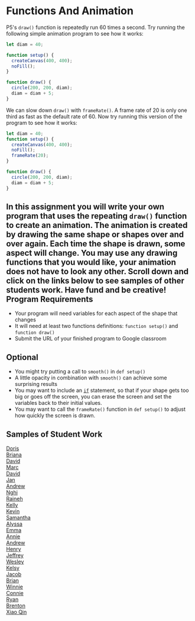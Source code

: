Functions And Animation
=======================
P5's `draw()` function is repeatedly run 60 times a second. Try running the following simple animation program to see how it works:
```javascript
let diam = 40;

function setup() {
  createCanvas(400, 400);
  noFill();
}

function draw() {
  circle(200, 200, diam);
  diam = diam + 5;
}
```
We can slow down `draw()` with `frameRate()`. A frame rate of 20 is only one third as fast as the default rate of 60. Now try running this version of the program to see how it works:
```javascript
let diam = 40;
function setup() {
  createCanvas(400, 400);
  noFill();
  frameRate(20);
}

function draw() {
  circle(200, 200, diam);
  diam = diam + 5;
}
```
In this assignment you will write your own program that uses the repeating `draw()` function to create an animation. The animation is created by drawing the same shape or shapes over and over again. Each time the shape is drawn, some aspect will change. You may use any drawing functions that you would like, your animation does not have to look any other. Scroll down and click on the links below to see samples of other students work. Have fund and be creative! 
Program Requirements
--------------------
* Your program will need variables for each aspect of the shape that changes
* It will need at least two functions definitions: `function setup()` and `function draw()`  
* Submit the URL of your finished program to Google classroom



Optional   
--------
* You might try putting a call to `smooth()` in `def setup()`
* A little opacity in combination with `smooth()` can achieve some surprising results
* You may want to include an [`if`](https://p5js.org/reference/#/p5/if-else) statement, so that if your shape gets too big or goes off the screen, you can erase the screen and set the variables back to their initial values.
* You may want to call the `frameRate()` function in `def setup()` to adjust how quickly the screen is drawn.   

Samples of Student Work   
-----------------------   
[Doris](https://trinket.io/embed/python/f210274aac?outputOnly=true&runOption=run&start=result)   
[Briana](https://trinket.io/embed/python/73fa1789cb?outputOnly=true&runOption=run&start=result)   
[David](https://trinket.io/embed/python/22e0879ae0?outputOnly=true&runOption=run&start=result)   
[Marc](https://trinket.io/embed/python/ee4d2b35a3?outputOnly=true&runOption=run&start=result)   
[David](https://trinket.io/embed/python/f1331ece45?outputOnly=true&runOption=run&start=result)   
[Jan](https://trinket.io/embed/python/bab5598f75?outputOnly=true&runOption=run&start=result)   
[Andrew](https://trinket.io/embed/python/b74d7af066?outputOnly=true&runOption=run&start=result)   
[Nghi](https://trinket.io/embed/python/88d0ffaaf1?outputOnly=true&runOption=run&start=result)   
[Raineh](https://trinket.io/embed/python/a78be9a0f8?outputOnly=true&runOption=run&start=result)   
[Kelly](https://trinket.io/embed/python/f936c54028?outputOnly=true&runOption=run&start=result)   
[Kevin](https://trinket.io/embed/python/a0cf399979?outputOnly=true&runOption=run&start=result)  
[Samantha](https://trinket.io/embed/python/c251004479?outputOnly=true&runOption=run&start=result)   
[Alyssa](https://trinket.io/embed/python/eb659f08e4?outputOnly=true&runOption=run&start=result)   
[Emma](https://trinket.io/embed/python/d8eec037c2?outputOnly=true&runOption=run&start=result)   
[Annie](https://trinket.io/embed/python/3f4e2288bd?outputOnly=true&runOption=run&start=result)   
[Andrew](https://trinket.io/embed/python/c7c0bdc791?outputOnly=true&runOption=run&start=result)   
[Henry](https://trinket.io/embed/python/f9fbbaceb1?outputOnly=true&runOption=run&start=result)   
[Jeffrey](https://trinket.io/embed/python/e99aec795c?outputOnly=true&runOption=run&start=result)   
[Wesley](https://trinket.io/embed/python/b1472548b2?outputOnly=true&runOption=run&start=result)   
[Kelsy](https://trinket.io/embed/python/cc17da4474?outputOnly=true&runOption=run&start=result)   
[Jacob](https://trinket.io/embed/python/4675fbddeb?outputOnly=true&runOption=run&start=result)   
[Brian](https://trinket.io/embed/python/e71de91ca7?outputOnly=true&runOption=run&start=result)   
[Winnie](https://trinket.io/embed/python/9d170cb4b1?outputOnly=true&runOption=run&start=result)   
[Connie](https://trinket.io/embed/python/218f78c824?outputOnly=true&runOption=run&start=result)   
[Ryan](https://trinket.io/embed/python/0c57022ca5?outputOnly=true&runOption=run&start=result)   
[Brenton](https://trinket.io/embed/python/d7c00c274b?outputOnly=true&runOption=run&start=result)   
[Xiao Qin](https://trinket.io/embed/python/3343236f33?outputOnly=true&runOption=run&start=result)   
